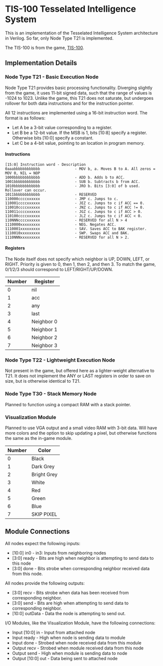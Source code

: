 # TIS-100 Tesselated Intelligence System

This is an implementation of the Tesselated Intelligence System architecture in 
Verilog. So far, only Node Type T21 is implemented.

The TIS-100 is from the game, [TIS-100](http://www.zachtronics.com/tis-100/).

## Implementation Details

### Node Type T21 - Basic Execution Node

Node Type T21 provides basic processing functionality. Diverging slightly from 
the game, it uses 11-bit signed data, such that the range of values is -1024 to 
1023. Unlike the game, this T21 does not saturate, but undergoes rollover for 
both data instructions and for the instruction pointer.

All 12 instructions are implemented using a 16-bit instruction word. The format 
is as follows:

- Let A be a 3-bit value corresponding to a register.
- Let B be a 12-bit value. If the MSB is 1, bits [10:8] specify a register. 
  Otherwise bits [10:0] specify a constant.
- Let C be a 4-bit value, pointing to an location in program memory.

#### Instructions
```
[15:0] Instruction word - Description
0aaabbbbbbbbbbbb 				- MOV b, a. Moves B to A. All zeros = MOV 0, NIL = NOP
1000bbbbbbbbbbbb 				- ADD b. Adds b to ACC.
1001bbbbbbbbbbbb 				- SUB b. Subtracts b from ACC.
1010bbbbbbbbbbbb 				- JRO b. Bits [3:0] of b used. Rollover can occur.
1011bbbbbbbbbbbb 				- RESERVED
110000ccccxxxxxx 				- JMP c. Jumps to c.
110001ccccxxxxxx 				- JEZ c. Jumps to c if ACC == 0.
110010ccccxxxxxx 				- JNZ c. Jumps to c if ACC != 0.
110011ccccxxxxxx 				- JGZ c. Jumps to c if ACC > 0.
110100ccccxxxxxx 				- JLZ c. Jumps to c if ACC < 0.
110NNNccccxxxxxx 				- RESERVED for all N > 4
1110000xxxxxxxxx 				- NEG. Negates ACC.
1110001xxxxxxxxx 				- SAV. Saves ACC to BAK register.
1110010xxxxxxxxx 				- SWP. Swaps ACC and BAK.
1110NNNxxxxxxxxx 				- RESERVED for all N > 2.
```

#### Registers
The Node itself does not specify which neighbor is UP, DOWN, LEFT, or RIGHT. 
Priority is given to 0, then 1, then 2, and then 3. To match the game, 0/1/2/3 
should correspond to LEFT/RIGHT/UP/DOWN.

| Number  | Register   |
| --      | --         |
| 0       | nil        |
| 1       | acc        |
| 2       | any        |
| 3       | last       |
| 4       | Neighbor 0 |
| 5       | Neighbor 1 |
| 6       | Neighbor 2 |
| 7       | Neighbor 3 |

### Node Type T22 - Lightweight Execution Node

Not present in the game, but offered here as a lighter-weight alternative to 
T21. It does not implement the ANY or LAST registers in order to save on size, 
but is otherwise identical to T21.

### Node Type T30 - Stack Memory Node

Planned to function using a compact RAM with a stack pointer.

### Visualization Module

Planned to use VGA output and a small video RAM with 3-bit data. Will have more 
colors and the option to skip updating a pixel, but otherwise functions the same 
as the in-game module.

| Number | Color       |
| --     | --          |
| 0      | Black       |
| 1      | Dark Grey   |
| 2      | Bright Grey |
| 3      | White       |
| 4      | Red         |
| 5      | Green       |
| 6      | Blue        |
| 7      | SKIP PIXEL  |

## Module Connections

All nodes expect the following inputs:
- [10:0] in0 - in3: Inputs from neighboring nodes
- [3:0] ready - Bits are high when neighbor is attempting to send data to this node
- [3:0] done - Bits strobe when corresponding neighbor received data from this 
  node.

All nodes provide the following outputs:
- [3:0] recv - Bits strobe when data has been received from corresponding 
  neighbor.
- [3:0] send - Bits are high when attempting to send data to corresponding neighbor.
- [10:0] outData - Data the node is attempting to send out.

I/O Modules, like the Visualization Module, have the following connections:
- Input [10:0] in - Input from attached node
- Input ready - High when node is sending data to module
- Input done - Strobed when node received data from this module
- Output recv - Strobed when module received data from this node
- Output send - High when module is sending data to node
- Output [10:0] out - Data being sent to attached node

